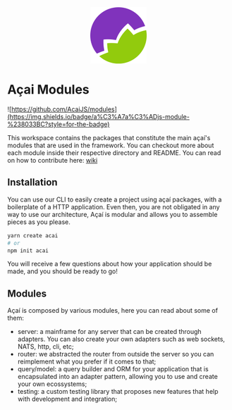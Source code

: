 <div align="center"><img src="https://github.com/AcaiJS/ref_documentation/blob/production/public/img/logo.svg" width="128"></div>

# Açai Modules

![https://github.com/AcaiJS/modules](https://img.shields.io/badge/a%C3%A7a%C3%ADjs-module-%238033BC?style=for-the-badge)

This workspace contains the packages that constitute the main açaí's modules that are used in the framework. You can checkout more about each module inside their respective directory and README. You can read on how to contribute here: [wiki](https://github.com/AcaiJS/modules/wiki)

## Installation

You can use our CLI to easily create a project using açaí packages, with a boilerplate of a HTTP application. Even then, you are not obligated in any way to use our architecture, Açaí is modular and allows you to assemble pieces as you please.

``` bash
yarn create acai
# or
npm init acai
```

You will receive a few questions about how your application should be made, and you should be ready to go!

## Modules
Açaí is composed by various modules, here you can read about some of them:
- server: a mainframe for any server that can be created through adapters. You can also create your own adapters such as web sockets, NATS, http, cli, etc;
- router: we abstracted the router from outside the server so you can reimplement what you prefer if it comes to that;
- query/model: a query builder and ORM for your application that is encapsulated into an adapter pattern, allowing you to use and create your own ecossystems;
- testing: a custom testing library that proposes new features that help with development and integration;